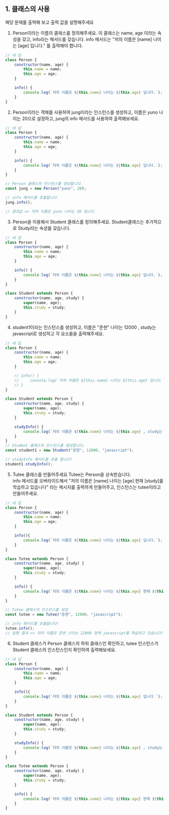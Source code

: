 ## 1. 클래스의 사용
해당 문제를 출력해 보고 출력 값을 설명해주세요 


1. Person이라는 이름의 클래스를 정의해주세요. 이 클래스는 name, age 이라는 속성을 갖고, info라는 메서드를 갖습니다.
info 메서드는 "저의 이름은 [name] 나이는 [age] 입니다." 를 출력해야 합니다.

```javascript
// 내 답
class Person {
    constructor(name, age) {
        this.name = name;
        this.age = age;
    }

    info() {
        console.log(`저의 이름은 ${this.name} 나이는 ${this.age} 입니다.`);
    }
}
```


2. Person이라는 객체를 사용하여 jung이라는 인스턴스를 생성하고, 이름은 yuno 나이는 20으로 설정하고, jung의 info 메서드를 사용하여 출력해보세요.

```javascript
// 내 답
class Person {
    constructor(name, age) {
        this.name = name;
        this.age = age;
    }

    info() {
        console.log(`저의 이름은 ${this.name} 나이는 ${this.age} 입니다.`);
    }
}

// Person 클래스의 인스턴스를 생성합니다.
const jung = new Person("yuno", 20);

// info 메서드를 호출합니다.
jung.info();

// 결과값 => 저의 이름은 yuno 나이는 20 입니다.
```


3. Person을 이용해서 Student 클래스를 정의해주세요. Student클래스는 추가적으로 Study라는 속성를 갖습니다.

```javascript
// 내 답
class Person {
    constructor(name, age) {
        this.name = name;
        this.age = age;
    }

    info() {
        console.log(`저의 이름은 ${this.name} 나이는 ${this.age} 입니다.`);
    }
}

class Student extends Person {
    constructor(name, age, study) {
        super(name, age);
        this.study = study;
    }
}
```

4. student1이라는 인스턴스를 생성하고, 이름은 "준현" 나이는 12000 , study는 javascript로 생성하고 각 요소들을 출력해주세요.

```javascript
// 내 답
class Person {
    constructor(name, age) {
        this.name = name;
        this.age = age;
    }

    // info() {
    //     console.log(`저의 이름은 ${this.name} 나이는 ${this.age} 입니다.`);
    // }
}

class Student extends Person {
    constructor(name, age, study) {
        super(name, age);
        this.study = study;
    }

    studyInfo() {
        console.log(`저의 이름은 ${this.name} 나이는 ${this.age} , study는 ${this.study} 입니다.`)
    }
}
// Student 클래스의 인스턴스를 생성합니다.
const student1 = new Student("준현", 12000, "javascript");

// studyInfo 메서드를 호출 합니다!
student1.studyInfo();
```

5. Tutee 클래스를 만들어주세요 Tutee는 Person을 상속받습니다.  
info 메서드를 오버라이드해서 "저의 이름은 [name] 나이는 [age] 현재 [study]를 학습하고 있습니다" 라는 메시지를 출력하게 만들어주고, 인스턴스는 tutee이라고 만들어주세요.

```javascript
// 내 답
class Person {
    constructor(name, age) {
        this.name = name;
        this.age = age;
    }

    info(){
        console.log(`저의 이름은 ${this.name} 나이는 ${this.age} 입니다.`);
    }
}

class Tutee extends Person {
    constructor(name, age, study) {
        super(name, age);
        this.study = study;
    }

    info() {
        console.log(`저의 이름은 ${this.name} 나이는 ${this.age} 현재 ${this.study}를 학습하고 있습니다!`);
    }
}

// Tutee 클래스의 인스턴스를 생성
const tutee = new Tutee("준현", 12000, "javascript");

// info 메서드를 호출합니다!
tutee.info();
// 실행 결과 => 저의 이름은 준현 나이는 12000 현재 javascript를 학습하고 있습니다!

```

6. Student 클래스가 Person 클래스의 하위 클래스인 확인하고, tutee 인스턴스가 Student 클래스의 인스턴스인지 확인하여 출력해보세요.

```javascript
// 내 답
class Person {
    constructor(name, age) {
        this.name = name;
        this.age = age;
    }

    info(){
        console.log(`저의 이름은 ${this.name} 나이는 ${this.age} 입니다.`);
    }
}

class Student extends Person {
    constructor(name, age, study) {
        super(name, age);
        this.study = study;
    }

    studyInfo() {
        console.log(`저의 이름은 ${this.name} 나이는 ${this.age} , study는 ${this.study} 입니다.`)
    }
}

class Tutee extends Person {
    constructor(name, age, study) {
        super(name, age);
        this.study = study;
    }

    info() {
        console.log(`저의 이름은 ${this.name} 나이는 ${this.age} 현재 ${this.study}를 학습하고 있습니다!`);
    }
}

```